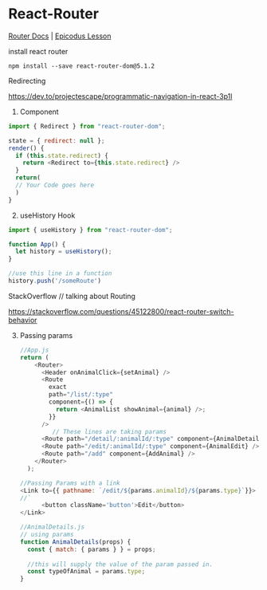 # React-Router

[Router Docs](https://reacttraining.com/react-router/web/example/basic)  | [Epicodus Lesson](https://www.learnhowtoprogram.com/react/react-with-nosql/react-router)

install react router

```shell
npm install --save react-router-dom@5.1.2
```

Redirecting

https://dev.to/projectescape/programmatic-navigation-in-react-3p1l

1. <Redirect> Component

```javascript
import { Redirect } from "react-router-dom";

state = { redirect: null };
render() {
  if (this.state.redirect) {
    return <Redirect to={this.state.redirect} />
  }
  return(
  // Your Code goes here
  )
}
```

2. useHistory Hook

```javascript
import { useHistory } from "react-router-dom";

function App() {
  let history = useHistory();
}

//use this line in a function
history.push('/someRoute') 
```

StackOverflow // talking about Routing

https://stackoverflow.com/questions/45122800/react-router-switch-behavior

3. Passing params

   ```javascript
   //App.js  
   return (
       <Router>
         <Header onAnimalClick={setAnimal} />
         <Route
           exact
           path="/list/:type"
           component={() => {
             return <AnimalList showAnimal={animal} />;
           }}
         />
   			// These lines are taking params
         <Route path="/detail/:animalId/:type" component={AnimalDetails} />
         <Route path="/edit/:animalId/:type" component={AnimalEdit} />
         <Route path="/add" component={AddAnimal} />
       </Router>
     );
   
   //Passing Params with a link
   <Link to={{ pathname: `/edit/${params.animalId}/${params.type}`}}>
   //`
         <button className='button'>Edit</button>
   </Link>
   
   //AnimalDetails.js
   // using params
   function AnimalDetails(props) {
     const { match: { params } } = props;
     
     //this will supply the value of the param passed in. 
     const typeOfAnimal = params.type;
   }
   ```

   

